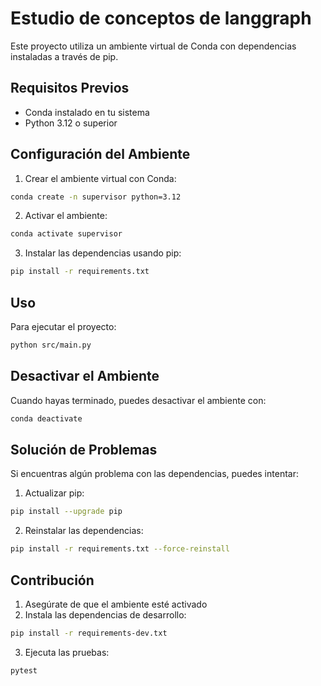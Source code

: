 # Estudio de conceptos de langgraph

Este proyecto utiliza un ambiente virtual de Conda con dependencias instaladas a través de pip.

## Requisitos Previos

- Conda instalado en tu sistema
- Python 3.12 o superior

## Configuración del Ambiente

1. Crear el ambiente virtual con Conda:

```bash
conda create -n supervisor python=3.12
```

2. Activar el ambiente:

```bash
conda activate supervisor
```

3. Instalar las dependencias usando pip:

```bash
pip install -r requirements.txt
```

## Uso

Para ejecutar el proyecto:

```bash
python src/main.py
```

## Desactivar el Ambiente

Cuando hayas terminado, puedes desactivar el ambiente con:

```bash
conda deactivate
```

## Solución de Problemas

Si encuentras algún problema con las dependencias, puedes intentar:

1. Actualizar pip:

```bash
pip install --upgrade pip
```

2. Reinstalar las dependencias:

```bash
pip install -r requirements.txt --force-reinstall
```

## Contribución

1. Asegúrate de que el ambiente esté activado
2. Instala las dependencias de desarrollo:

```bash
pip install -r requirements-dev.txt
```

3. Ejecuta las pruebas:

```bash
pytest
```
